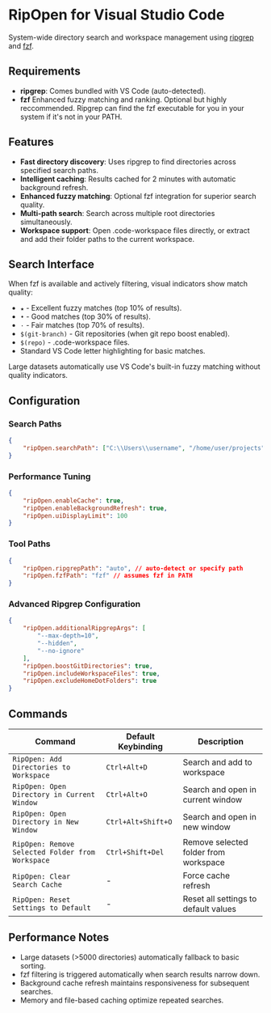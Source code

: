 # RipOpen for Visual Studio Code

System-wide directory search and workspace management using [ripgrep](https://github.com/BurntSushi/ripgrep) and [fzf](https://github.com/junegunn/fzf).

## Requirements

- **ripgrep**: Comes bundled with VS Code (auto-detected).
- **fzf** Enhanced fuzzy matching and ranking. Optional but highly reccommended. Ripgrep can find the fzf executable for you in your system if it's not in your PATH.

## Features

- **Fast directory discovery**: Uses ripgrep to find directories across specified search paths.
- **Intelligent caching**: Results cached for 2 minutes with automatic background refresh.
- **Enhanced fuzzy matching**: Optional fzf integration for superior search quality.
- **Multi-path search**: Search across multiple root directories simultaneously.
- **Workspace support**: Open .code-workspace files directly, or extract and add their folder paths to the current workspace.

## Search Interface

When fzf is available and actively filtering, visual indicators show match quality:

- `★` - Excellent fuzzy matches (top 10% of results).
- `•` - Good matches (top 30% of results).
- `·` - Fair matches (top 70% of results).
- `$(git-branch)` - Git repositories (when git repo boost enabled).
- `$(repo)` - .code-workspace files.
- Standard VS Code letter highlighting for basic matches.

Large datasets automatically use VS Code's built-in fuzzy matching without quality indicators.

## Configuration

### Search Paths

```json
{
	"ripOpen.searchPath": ["C:\\Users\\username", "/home/user/projects"]
}
```

### Performance Tuning

```json
{
	"ripOpen.enableCache": true,
	"ripOpen.enableBackgroundRefresh": true,
	"ripOpen.uiDisplayLimit": 100
}
```

### Tool Paths

```json
{
	"ripOpen.ripgrepPath": "auto", // auto-detect or specify path
	"ripOpen.fzfPath": "fzf" // assumes fzf in PATH
}
```

### Advanced Ripgrep Configuration

```json
{
	"ripOpen.additionalRipgrepArgs": [
		"--max-depth=10",
		"--hidden",
		"--no-ignore"
	],
	"ripOpen.boostGitDirectories": true,
	"ripOpen.includeWorkspaceFiles": true,
	"ripOpen.excludeHomeDotFolders": true
}
```

## Commands

| Command                                          | Default Keybinding | Description                           |
| ------------------------------------------------ | ------------------ | ------------------------------------- |
| `RipOpen: Add Directories to Workspace`          | `Ctrl+Alt+D`       | Search and add to workspace           |
| `RipOpen: Open Directory in Current Window`      | `Ctrl+Alt+O`       | Search and open in current window     |
| `RipOpen: Open Directory in New Window`          | `Ctrl+Alt+Shift+O` | Search and open in new window         |
| `RipOpen: Remove Selected Folder from Workspace` | `Ctrl+Shift+Del`   | Remove selected folder from workspace |
| `RipOpen: Clear Search Cache`                    | -                  | Force cache refresh                   |
| `RipOpen: Reset Settings to Default`             | -                  | Reset all settings to default values  |

## Performance Notes

- Large datasets (>5000 directories) automatically fallback to basic sorting.
- fzf filtering is triggered automatically when search results narrow down.
- Background cache refresh maintains responsiveness for subsequent searches.
- Memory and file-based caching optimize repeated searches.